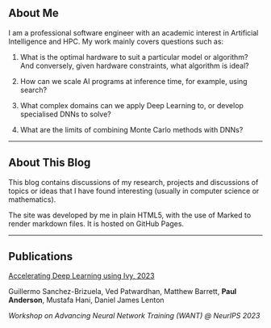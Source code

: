 ## About Me

I am a professional software engineer with an academic interest in Artificial Intelligence and HPC. My work mainly covers questions such as:

1. What is the optimal hardware to suit a particular model or algorithm? And conversely, given hardware constraints, what algorithm is ideal?

2. How can we scale AI programs at inference time, for example, using search?

3. What complex domains can we apply Deep Learning to, or develop specialised DNNs to solve?

4. What are the limits of combining Monte Carlo methods with DNNs?


--------------------------

## About This Blog

This blog contains discussions of my research, projects and discussions of topics or ideas that I have found interesting (usually in computer science or mathematics).

The site was developed by me in plain HTML5, with the use of Marked to render markdown files. It is hosted on GitHub Pages.


--------------------------

## Publications

[Accelerating Deep Learning using Ivy, 2023](https://openreview.net/forum?id=ZezqFPGZKS)

Guillermo Sanchez-Brizuela, Ved Patwardhan, Matthew Barrett, **Paul Anderson**, Mustafa Hani, Daniel James Lenton

*Workshop on Advancing Neural Network Training (WANT) @ NeurIPS 2023*